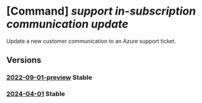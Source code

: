 # [Command] _support in-subscription communication update_

Update a new customer communication to an Azure support ticket.

## Versions

### [2022-09-01-preview](/Resources/mgmt-plane/L3N1YnNjcmlwdGlvbnMve30vcHJvdmlkZXJzL21pY3Jvc29mdC5zdXBwb3J0L3N1cHBvcnR0aWNrZXRzL3t9L2NvbW11bmljYXRpb25zL3t9/2022-09-01-preview.xml) **Stable**

<!-- mgmt-plane /subscriptions/{}/providers/microsoft.support/supporttickets/{}/communications/{} 2022-09-01-preview -->

### [2024-04-01](/Resources/mgmt-plane/L3N1YnNjcmlwdGlvbnMve30vcHJvdmlkZXJzL21pY3Jvc29mdC5zdXBwb3J0L3N1cHBvcnR0aWNrZXRzL3t9L2NvbW11bmljYXRpb25zL3t9/2024-04-01.xml) **Stable**

<!-- mgmt-plane /subscriptions/{}/providers/microsoft.support/supporttickets/{}/communications/{} 2024-04-01 -->
